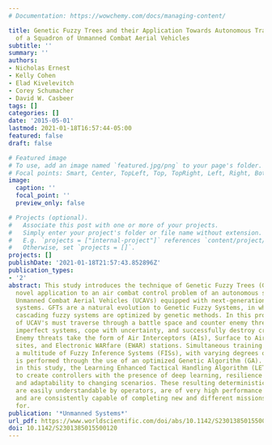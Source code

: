 ```yaml
---
# Documentation: https://wowchemy.com/docs/managing-content/

title: Genetic Fuzzy Trees and their Application Towards Autonomous Training and Control
  of a Squadron of Unmanned Combat Aerial Vehicles
subtitle: ''
summary: ''
authors:
- Nicholas Ernest
- Kelly Cohen
- Elad Kivelevitch
- Corey Schumacher
- David W. Casbeer
tags: []
categories: []
date: '2015-05-01'
lastmod: 2021-01-18T16:57:44-05:00
featured: false
draft: false

# Featured image
# To use, add an image named `featured.jpg/png` to your page's folder.
# Focal points: Smart, Center, TopLeft, Top, TopRight, Left, Right, BottomLeft, Bottom, BottomRight.
image:
  caption: ''
  focal_point: ''
  preview_only: false

# Projects (optional).
#   Associate this post with one or more of your projects.
#   Simply enter your project's folder or file name without extension.
#   E.g. `projects = ["internal-project"]` references `content/project/deep-learning/index.md`.
#   Otherwise, set `projects = []`.
projects: []
publishDate: '2021-01-18T21:57:43.852896Z'
publication_types:
- '2'
abstract: This study introduces the technique of Genetic Fuzzy Trees (GFTs) through
  novel application to an air combat control problem of an autonomous squadron of
  Unmanned Combat Aerial Vehicles (UCAVs) equipped with next-generation defensive
  systems. GFTs are a natural evolution to Genetic Fuzzy Systems, in which multiple
  cascading fuzzy systems are optimized by genetic methods. In this problem a team
  of UCAV's must traverse through a battle space and counter enemy threats, utilize
  imperfect systems, cope with uncertainty, and successfully destroy critical targets.
  Enemy threats take the form of Air Interceptors (AIs), Surface to Air Missile (SAM)
  sites, and Electronic WARfare (EWAR) stations. Simultaneous training and tuning
  a multitude of Fuzzy Inference Systems (FISs), with varying degrees of connectivity,
  is performed through the use of an optimized Genetic Algorithm (GA). The GFT presented
  in this study, the Learning Enhanced Tactical Handling Algorithm (LETHA), is able
  to create controllers with the presence of deep learning, resilience to uncertainties,
  and adaptability to changing scenarios. These resulting deterministic fuzzy controllers
  are easily understandable by operators, are of very high performance and efficiency,
  and are consistently capable of completing new and different missions not trained
  for.
publication: '*Unmanned Systems*'
url_pdf: https://www.worldscientific.com/doi/abs/10.1142/S2301385015500120
doi: 10.1142/S2301385015500120
---
```

